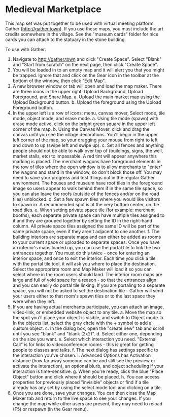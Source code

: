 # Medieval Marketplace #

This map set was put together to be used with virtual meeting platform Gather (http://gather.town). If you use these maps, you must include the art credits somewhere in the village. See the "museum cards" folder for nice cards you can attach to the statuary in the stone building.

To use with Gather:

1. Navigate to http://gather.town and click "Create Space". Select "Blank" and "Start from scratch" on the next page, then click "Create Space". 
2. You will be loaded in to an empty map and it will alert you that you might be trapped. Ignore that and click on the Gear icon in the toolbar at the bottom of the window, then click "Edit Map". 
3. A new browser window or tab will open and load the map maker. There are three icons in the upper right: Upload Background, Upload Foreground, and Share Map. 
   a. Upload the main market map using the Upload Background button.
   b. Upload the foreground using the Upload Foreground button.
4. In the upper left is a row of icons: menu, canvas mover, Select mode, tile mode, object mode, and erase mode.
   a. Using tile mode (spawn) with erase mode active, click on the bright green square in the upper left corner of the map.
   b. Using the Canvas Mover, click and drag the canvas until you see the village decorations. You'll begin in the upper left corner of the map, so your dragging your mouse from right to left and down to up (swipe left and swipe up).
   c. Set all fences and anything people should not be able to walk over top of (buildings, signs, the well, market stalls, etc) to impassable. A red tint will appear anywhere this marking is placed. The merchant wagons have foreground elements in the row of tiles where the open window is to allow merchants to "enter" the wagons and stand in the window, so don't block those off. You may need to save your progress and test things out in the regular Gather environment. The houses and museum have roof tiles in the foreground image so users appear to walk behind them if in the same tile space, so you can also leave the roofs (outside of the fences and/or on the road tiles) unblocked.
   d. Set a few spawn tiles where you would like visitors to spawn in. A recommended spot is at the very bottom center, on the road tiles.
   e. When setting private space tile (for example: merchant booths), each separate private space can have multiple tiles assigned to it and they are grouped together by setting the ID in the right-hand column. All private space tiles assigned the same ID will be part of the same private space, even if they aren't adjacent to one another.
   f. The building interiors are separate maps and can either be added as rooms to your current space or uploaded to separate spaces. Once you have an interior's maps loaded up, you can use the portal tile to link the two entrances together. You must do this twice - once for entering an interior space, and once to exit the interior. Each time you click a tile with the portal tile tool, it will ask you where to place the destination. Select the appropriate room and Map Maker will load it so you can select where in the room users should land. The interior room maps are large and full of void space for a reason - so that the entrances align and you can easily do portal tile linking. If you are portaling to a separate space, you will not be asked to set the destination tile - Gather will send your users either to that room's spawn tiles or to the last space they were when they left.
5. If you are having actual merchants participate, you can attach an image, video-link, or embedded website object to any tile. 
   a. Move the map so the spot you'll place your object is visible, and switch to Object mode.
   b. In the objects list, select the gray circle with the + symbol to add a custom object.
   c. In the dialog box, open the "create new" tab and scroll until you see "blank" and "blank (2x2)". 
   d. Select either one, depending on the size you want. 
   e. Select which interaction you need. "External Call" is for links to videoconference rooms - this is great for getting people to classes and talks.
   f. The next dialog has settings specific to the interaction you've chosen. 
      i. Advanced Options has Activation distance (how far away someone can be and still see the preview or activate the interaction), an optional blurb, and object scheduling if your interaction is time-sensitive.
   g. When you're ready, click the blue "Place Object" button and click where it should be placed. 
   h. You can access properties for previously placed "invisible" objects or find if a tile already has any set by using the select mode tool and clicking on a tile.
6. Once you are done, save your changes. You can then close the Map Maker tab and return to the live space to see your changes. If you change the map while other users are present, they may need to reload (F5) or respawn (in the Gear menu).